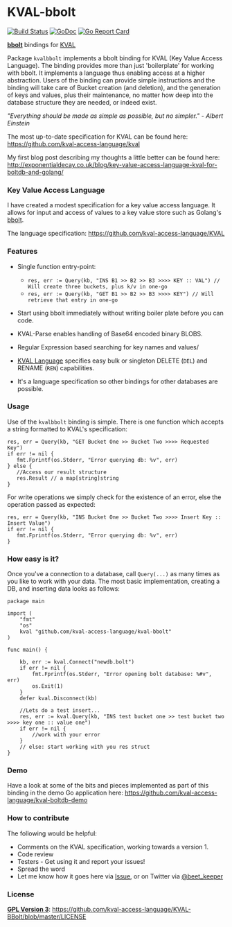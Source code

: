 # KVAL-bbolt

[![Build Status](https://travis-ci.org/kval-access-language/kval-bbolt.svg?branch=master)](https://travis-ci.org/kval-access-language/kval-bbolt)
[![GoDoc](https://godoc.org/github.com/kval-access-language/kval-bbolt?status.svg)](https://godoc.org/github.com/kval-access-language/kval-bbolt)
[![Go Report Card](https://goreportcard.com/badge/github.com/kval-access-language/kval-bbolt)](https://goreportcard.com/report/github.com/kval-access-language/kval-bbolt)

[**bbolt**](https://github.com/etcd-io/bbolt) bindings for
[KVAL](https://github.com/kval-access-language/kval)

Package `kvalbbolt` implements a bbolt binding for KVAL (Key Value Access
Language). The binding provides more than just 'boilerplate' for working with
bbolt. It implements a language thus enabling access at a higher abstraction.
Users of the binding can provide simple instructions and the binding will take
care of Bucket creation (and deletion), and the generation of keys and values,
plus their maintenance, no matter how deep into the database structure they are
needed, or indeed exist.

*"Everything should be made as simple as possible, but no simpler." - Albert
Einstein*

The most up-to-date specification for KVAL can be found here:
https://github.com/kval-access-language/kval

My first blog post describing my thoughts a little better can be found here:
http://exponentialdecay.co.uk/blog/key-value-access-language-kval-for-boltdb-and-golang/

### Key Value Access Language

I have created a modest specification for a key value access language.
It allows for input and access of values to a key value store such as Golang's
[bbolt](https://github.com/etcd-io/bbolt).

The language specification: https://github.com/kval-access-language/KVAL

### Features

* Single function entry-point:

    * `res, err := Query(kb, "INS B1 >> B2 >> B3 >>>> KEY :: VAL") // Will create three buckets, plus k/v in one-go`
    * `res, err := Query(kb, "GET B1 >> B2 >> B3 >>>> KEY") // Will retrieve that entry in one-go`

* Start using bbolt immediately without writing boiler plate before you can
code.
* KVAL-Parse enables handling of Base64 encoded binary BLOBS.
* Regular Expression based searching for key names and values/
* [KVAL Language](https://github.com/kval-access-language/KVAL) specifies easy
bulk or singleton DELETE (`DEL`) and RENAME (`REN`) capabilities.
* It's a language specification so other bindings for other databases are
possible.

### Usage

Use of the `kvalbbolt` binding is simple. There is one function which accepts a
string formatted to KVAL's specification:

    res, err = Query(kb, "GET Bucket One >> Bucket Two >>>> Requested Key")
    if err != nil {
       fmt.Fprintf(os.Stderr, "Error querying db: %v", err)
    } else {
       //Access our result structure
       res.Result // a map[string]string
    }

For write operations we simply check for the existence of an error, else the
operation passed as expected:

    res, err = Query(kb, "INS Bucket One >> Bucket Two >>>> Insert Key :: Insert Value")
    if err != nil {
       fmt.Fprintf(os.Stderr, "Error querying db: %v", err)
    }

### How easy is it?

Once you've a connection to a database, call `Query(...)` as many times as you
like to work with your data. The most basic implementation, creating a DB, and
inserting data looks as follows:

	package main

	import (
		"fmt"
		"os"
		kval "github.com/kval-access-language/kval-bbolt"
	)

	func main() {

		kb, err := kval.Connect("newdb.bolt")
		if err != nil {
			fmt.Fprintf(os.Stderr, "Error opening bolt database: %#v", err)
			os.Exit(1)
		}
		defer kval.Disconnect(kb)

		//Lets do a test insert...
		res, err := kval.Query(kb, "INS test bucket one >> test bucket two >>>> key one :: value one")
		if err != nil {
			//work with your error
		}
		// else: start working with you res struct
	}

### Demo

Have a look at some of the bits and pieces implemented as part of this binding
in the demo Go application here:
https://github.com/kval-access-language/kval-boltdb-demo

### How to contribute

The following would be helpful:

* Comments on the KVAL specification, working towards a version 1.
* Code review
* Testers - Get using it and report your issues!
* Spread the word
* Let me know how it goes here via [Issue](https://github.com/kval-access-language/kval-bbolt/issues),
or on Twitter via [@beet_keeper](https://twitter.com/beet_keeper)

### License

**[GPL Version 3](http://choosealicense.com/licenses/gpl-3.0/)**:
https://github.com/kval-access-language/KVAL-BBolt/blob/master/LICENSE
